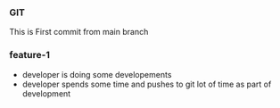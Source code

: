 ### GIT
This is First commit from main branch

### feature-1
* developer is doing some developements
* developer spends some time and pushes to git lot of time as part of development